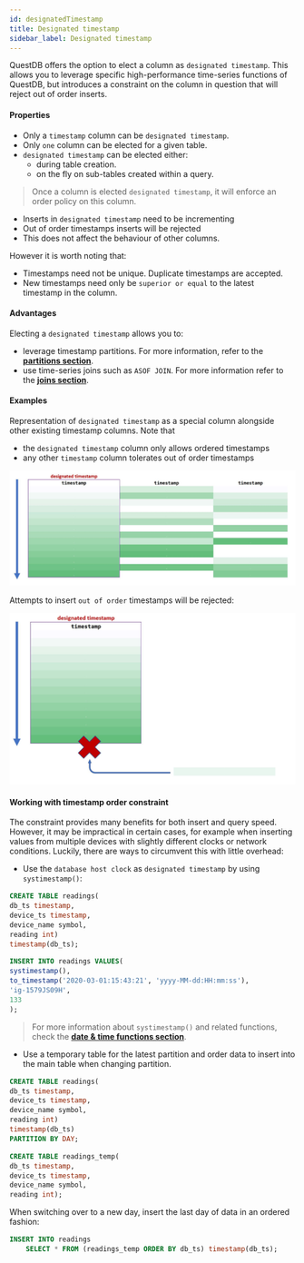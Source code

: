 ```yaml
---
id: designatedTimestamp
title: Designated timestamp
sidebar_label: Designated timestamp
---
```


 
QuestDB offers the option to elect a column as `designated timestamp`. This allows you to leverage specific
high-performance time-series functions of QuestDB, but introduces a constraint on the column in question that
will reject out of order inserts.

#### Properties
- Only a `timestamp` column can be `designated timestamp`.
- Only `one` column can be elected for a given table.
- `designated timestamp` can be elected either:
    - during table creation.
    - on the fly on sub-tables created within a query.

>Once a column is elected `designated timestamp`, it will enforce an order policy on this column. 
- Inserts in `designated timestamp` need to be incrementing
- Out of order timestamps inserts will be rejected
- This does not affect the behaviour of other columns.

However it is worth noting that:
- Timestamps need not be unique. Duplicate timestamps are accepted.
- New timestamps need only be `superior or equal` to the latest timestamp in the column.


#### Advantages
Electing a `designated timestamp` allows you to:
- leverage timestamp partitions. For more information, refer to the **[partitions section](partitions.md)**.
- use time-series joins such as `ASOF JOIN`. For more information refer to the  **[joins section](joins.md)**.

#### Examples

Representation of `designated timestamp` as a special column alongside other existing timestamp columns. 
Note that
 - the `designated timestamp` column only allows ordered timestamps 
 - any other `timestamp` column tolerates out of order timestamps 
 
![alt-text](assets/designated_timestamp.jpg)

Attempts to insert `out of order` timestamps will be rejected:

![alt-text](assets/timestamp_reject.jpg)


#### Working with timestamp order constraint
The constraint provides many benefits for both insert and query speed. However, it may be impractical in certain cases,
for example when inserting values from multiple devices with slightly different clocks or network conditions.
Luckily, there are ways to circumvent this with little overhead:

- Use the `database host clock` as `designated timestamp` by using `systimestamp()`:

```sql
CREATE TABLE readings(
db_ts timestamp, 
device_ts timestamp, 
device_name symbol, 
reading int) 
timestamp(db_ts);
```

```sql
INSERT INTO readings VALUES(
systimestamp(),
to_timestamp('2020-03-01:15:43:21', 'yyyy-MM-dd:HH:mm:ss'),
'ig-1579JS09H',
133
);
```

> For more information about `systimestamp()` and related functions, check the 
**[date & time functions section](functionsDateAndTime.md)**.

- Use a temporary table for the latest partition and order data to insert into the main table when changing partition.

```sql
CREATE TABLE readings(
db_ts timestamp, 
device_ts timestamp, 
device_name symbol, 
reading int)
timestamp(db_ts)
PARTITION BY DAY;
```

```sql
CREATE TABLE readings_temp(
db_ts timestamp, 
device_ts timestamp, 
device_name symbol, 
reading int);
```

When switching over to a new day, insert the last day of data in an ordered fashion:
```sql
INSERT INTO readings 
    SELECT * FROM (readings_temp ORDER BY db_ts) timestamp(db_ts);
```
